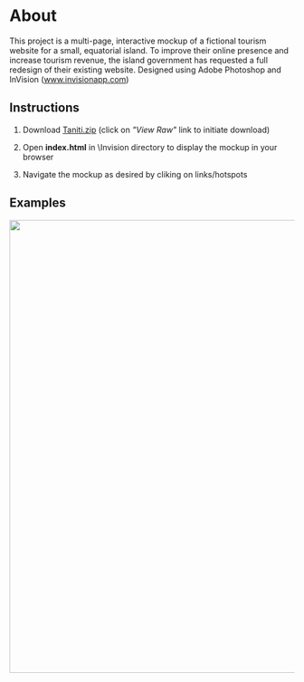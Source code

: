 # About
This project is a multi-page, interactive mockup of a fictional tourism website for a small, equatorial island. To improve their online presence and increase tourism revenue, the island government has requested a full redesign of their existing website. Designed using Adobe Photoshop and InVision (www.invisionapp.com)


## Instructions

  1. Download [Taniti.zip](Taniti.zip) (click on *"View Raw"* link to initiate download)
 
  2. Open **index.html** in \Invision directory to display the mockup in your browser
  
  3. Navigate the mockup as desired by cliking on links/hotspots
  
## Examples

<img src="screen-recording.gif" width="1400" height="800" />
